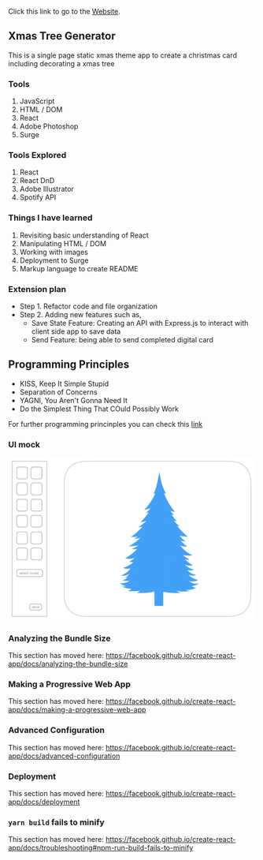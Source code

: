 Click this link to go to the [Website](https://depressed-spot.surge.sh/).

## Xmas Tree Generator

This is a single page static xmas theme app to create a christmas card including decorating a xmas tree

### Tools

1. JavaScript
2. HTML / DOM
3. React
4. Adobe Photoshop
5. Surge

### Tools Explored

1. React
2. React DnD
3. Adobe Illustrator
4. Spotify API

### Things I have learned

1. Revisiting basic understanding of React
2. Manipulating HTML / DOM
3. Working with images
4. Deployment to Surge
5. Markup language to create README

### Extension plan

- Step 1. Refactor code and file organization
- Step 2. Adding new features such as,
  - Save State Feature: Creating an API with Express.js to interact with client side app to save data
  - Send Feature: being able to send completed digital card

## Programming Principles 

- KISS, Keep It Simple Stupid
- Separation of Concerns
- YAGNI, You Aren't Gonna Need It
- Do the Simplest Thing That COuld Possibly Work

For further programming princinples you can check this [link](https://github.com/webpro/programming-principles)

### UI mock

![Test Image](UI_mock.png "test text")

### Analyzing the Bundle Size

This section has moved here: https://facebook.github.io/create-react-app/docs/analyzing-the-bundle-size

### Making a Progressive Web App

This section has moved here: https://facebook.github.io/create-react-app/docs/making-a-progressive-web-app

### Advanced Configuration

This section has moved here: https://facebook.github.io/create-react-app/docs/advanced-configuration

### Deployment

This section has moved here: https://facebook.github.io/create-react-app/docs/deployment

### `yarn build` fails to minify

This section has moved here: https://facebook.github.io/create-react-app/docs/troubleshooting#npm-run-build-fails-to-minify

